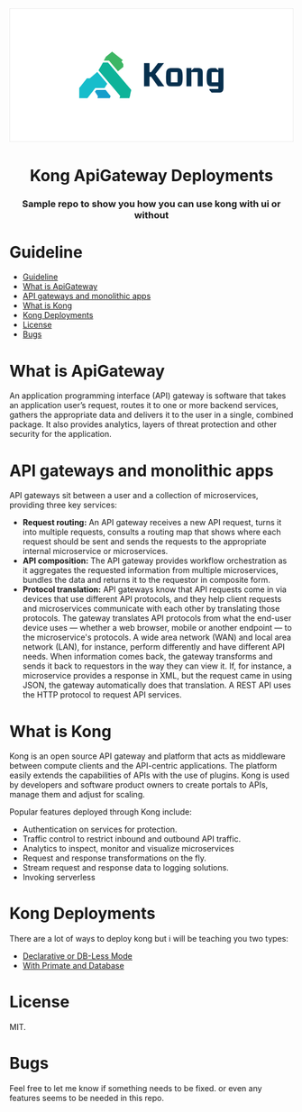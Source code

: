 <div align="center">
<img loading="lazy" style="width:700px" src="./docs/kong-logo.png">
<h1 align="center">Kong ApiGateway Deployments</h1>
<h3 align="center">Sample repo to show you how you can use kong with ui or without</h3>
</div>


# Guideline
- [Guideline](#guideline)
- [What is ApiGateway](#what-is-apigateway)
- [API gateways and monolithic apps](#api-gateways-and-monolithic-apps)
- [What is Kong](#what-is-kong)
- [Kong Deployments](#kong-deployments)
- [License](#license)
- [Bugs](#bugs)



# What is ApiGateway

An application programming interface (API) gateway is software that takes an application user’s request, routes it to one or more backend services, gathers the appropriate data and delivers it to the user in a single, combined package. It also provides analytics, layers of threat protection and other security for the application.

# API gateways and monolithic apps
API gateways sit between a user and a collection of microservices, providing three key services:

- **Request routing:** An API gateway receives a new API request, turns it into multiple requests, consults a routing map that shows where each request should be sent and sends the requests to the appropriate internal microservice or microservices.
- **API composition:** The API gateway provides workflow orchestration as it aggregates the requested information from multiple microservices, bundles the data and returns it to the requestor in composite form.
- **Protocol translation:** API gateways know that API requests come in via devices that use different API protocols, and they help client requests and microservices communicate with each other by translating those protocols. The gateway translates API protocols from what the end-user device uses — whether a web browser, mobile or another endpoint — to the microservice's protocols. A wide area network (WAN) and local area network (LAN), for instance, perform differently and have different API needs. When information comes back, the gateway transforms and sends it back to requestors in the way they can view it. If, for instance, a microservice provides a response in XML, but the request came in using JSON, the gateway automatically does that translation. A REST API uses the HTTP protocol to request API services.

# What is Kong
Kong is an open source API gateway and platform that acts as middleware between compute clients and the API-centric applications. The platform easily extends the capabilities of APIs with the use of plugins. Kong is used by developers and software product owners to create portals to APIs, manage them and adjust for scaling.

Popular features deployed through Kong include:

- Authentication on services for protection.
- Traffic control to restrict inbound and outbound API traffic.
- Analytics to inspect, monitor and visualize microservices
- Request and response transformations on the fly.
- Stream request and response data to logging solutions.
- Invoking serverless

# Kong Deployments

There are a lot of ways to deploy kong but i will be teaching you two types:

- <a href="./KongDeclarative/README.md">Declarative or DB-Less Mode</a>
- <a href="./KongWithPrimate/README.md">With Primate and Database</a>



# License
MIT.


# Bugs
Feel free to let me know if something needs to be fixed. or even any features seems to be needed in this repo.


